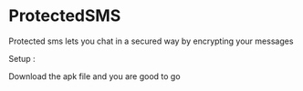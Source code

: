 # ProtectedSMS

Protected sms lets you chat in a secured way by encrypting your messages

Setup :

Download the apk file and you are good to go 

